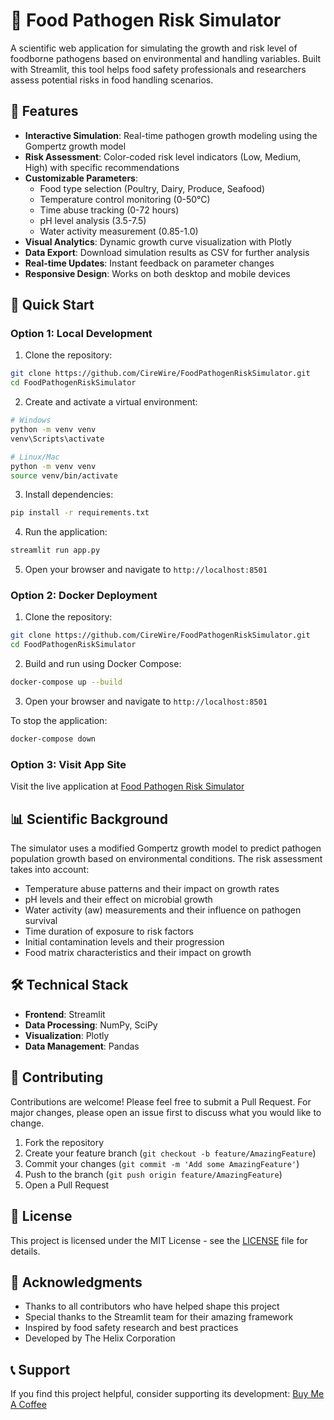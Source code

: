 # 🧪 Food Pathogen Risk Simulator

A scientific web application for simulating the growth and risk level of foodborne pathogens based on environmental and handling variables. Built with Streamlit, this tool helps food safety professionals and researchers assess potential risks in food handling scenarios.

## 🌟 Features

- **Interactive Simulation**: Real-time pathogen growth modeling using the Gompertz growth model
- **Risk Assessment**: Color-coded risk level indicators (Low, Medium, High) with specific recommendations
- **Customizable Parameters**:
  - Food type selection (Poultry, Dairy, Produce, Seafood)
  - Temperature control monitoring (0-50°C)
  - Time abuse tracking (0-72 hours)
  - pH level analysis (3.5-7.5)
  - Water activity measurement (0.85-1.0)
- **Visual Analytics**: Dynamic growth curve visualization with Plotly
- **Data Export**: Download simulation results as CSV for further analysis
- **Real-time Updates**: Instant feedback on parameter changes
- **Responsive Design**: Works on both desktop and mobile devices

## 🚀 Quick Start

### Option 1: Local Development

1. Clone the repository:
```bash
git clone https://github.com/CireWire/FoodPathogenRiskSimulator.git
cd FoodPathogenRiskSimulator
```

2. Create and activate a virtual environment:
```bash
# Windows
python -m venv venv
venv\Scripts\activate

# Linux/Mac
python -m venv venv
source venv/bin/activate
```

3. Install dependencies:
```bash
pip install -r requirements.txt
```

4. Run the application:
```bash
streamlit run app.py
```

5. Open your browser and navigate to `http://localhost:8501`

### Option 2: Docker Deployment

1. Clone the repository:
```bash
git clone https://github.com/CireWire/FoodPathogenRiskSimulator.git
cd FoodPathogenRiskSimulator
```

2. Build and run using Docker Compose:
```bash
docker-compose up --build
```

3. Open your browser and navigate to `http://localhost:8501`

To stop the application:
```bash
docker-compose down
```

### Option 3: Visit App Site
Visit the live application at [Food Pathogen Risk Simulator](https://food-pathogen-risk-simulator.streamlit.app)

## 📊 Scientific Background

The simulator uses a modified Gompertz growth model to predict pathogen population growth based on environmental conditions. The risk assessment takes into account:

- Temperature abuse patterns and their impact on growth rates
- pH levels and their effect on microbial growth
- Water activity (aw) measurements and their influence on pathogen survival
- Time duration of exposure to risk factors
- Initial contamination levels and their progression
- Food matrix characteristics and their impact on growth

## 🛠️ Technical Stack

- **Frontend**: Streamlit
- **Data Processing**: NumPy, SciPy
- **Visualization**: Plotly
- **Data Management**: Pandas

## 🤝 Contributing

Contributions are welcome! Please feel free to submit a Pull Request. For major changes, please open an issue first to discuss what you would like to change.

1. Fork the repository
2. Create your feature branch (`git checkout -b feature/AmazingFeature`)
3. Commit your changes (`git commit -m 'Add some AmazingFeature'`)
4. Push to the branch (`git push origin feature/AmazingFeature`)
5. Open a Pull Request

## 📝 License

This project is licensed under the MIT License - see the [LICENSE](LICENSE) file for details.

## 🙏 Acknowledgments

- Thanks to all contributors who have helped shape this project
- Special thanks to the Streamlit team for their amazing framework
- Inspired by food safety research and best practices
- Developed by The Helix Corporation

## 📞 Support

If you find this project helpful, consider supporting its development:
[Buy Me A Coffee](https://ko-fi.com/cirewire) 